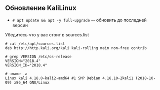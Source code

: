 ## Обновление KaliLinux
+ `# apt update && apt -y full-upgrade` -- обновить до последней версии

Убедитесь что у вас стоит в sources.list

```shell
# cat /etc/apt/sources.list
deb http://http.kali.org/kali kali-rolling main non-free contrib
```

```shell
# grep VERSION /etc/os-release
VERSION="2018.4"
VERSION_ID="2018.4"
```

```shell
# uname -a
Linux kali 4.18.0-kali2-amd64 #1 SMP Debian 4.18.10-2kali1 (2018-10-09) x86_64 GNU/Linux
```
